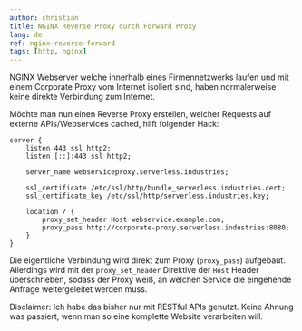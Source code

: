 ```yaml
---
author: christian
title: NGINX Reverse Proxy durch Forward Proxy
lang: de
ref: nginx-reverse-forward
tags: [http, nginx]
---
```


NGINX Webserver welche innerhalb eines Firmennetzwerks
laufen und mit einem Corporate Proxy vom Internet isoliert sind,
haben normalerweise keine direkte Verbindung zum Internet.

Möchte man nun einen Reverse Proxy erstellen, welcher Requests
auf externe APIs/Webservices cached, hilft folgender Hack:

```
server {
    listen 443 ssl http2;
    listen [::]:443 ssl http2;

    server_name webserviceproxy.serverless.industries;

    ssl_certificate /etc/ssl/http/bundle_serverless.industries.cert;
    ssl_certificate_key /etc/ssl/http/serverless.industries.key;

    location / {
        proxy_set_header Host webservice.example.com;
        proxy_pass http://corporate-proxy.serverless.industries:8080;
    }
}
```

Die eigentliche Verbindung wird direkt zum Proxy (`proxy_pass`) aufgebaut.
Allerdings wird mit der `proxy_set_header` Direktive der `Host`
Header überschrieben, sodass der Proxy weiß, an welchen
Service die eingehende Anfrage weitergeleitet werden muss.

Disclaimer: Ich habe das bisher nur mit RESTful APIs genutzt.
Keine Ahnung was passiert, wenn man so eine komplette Website
verarbeiten will.
